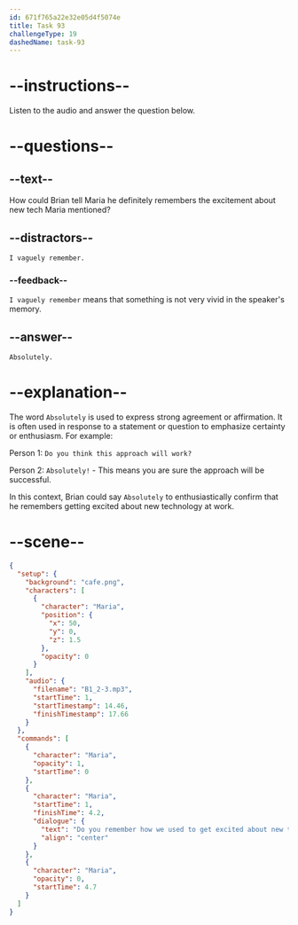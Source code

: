```yaml
---
id: 671f765a22e32e05d4f5074e
title: Task 93
challengeType: 19
dashedName: task-93
---
```


<!-- (Audio) Maria: Do you remember how we used to get excited about new tech back at work? -->

<!-- SPEAKING -->

# --instructions--

Listen to the audio and answer the question below.

# --questions--

## --text--

How could Brian tell Maria he definitely remembers the excitement about new tech Maria mentioned?

## --distractors--

`I vaguely remember.`

### --feedback--

`I vaguely remember` means that something is not very vivid in the speaker's memory.

## --answer--

`Absolutely.`

# --explanation--

The word `Absolutely` is used to express strong agreement or affirmation. It is often used in response to a statement or question to emphasize certainty or enthusiasm. For example: 

Person 1: `Do you think this approach will work?`

Person 2: `Absolutely!` - This means you are sure the approach will be successful. 

In this context, Brian could say `Absolutely` to enthusiastically confirm that he remembers getting excited about new technology at work.

# --scene--

```json
{
  "setup": {
    "background": "cafe.png",
    "characters": [
      {
        "character": "Maria",
        "position": {
          "x": 50,
          "y": 0,
          "z": 1.5
        },
        "opacity": 0
      }
    ],
    "audio": {
      "filename": "B1_2-3.mp3",
      "startTime": 1,
      "startTimestamp": 14.46,
      "finishTimestamp": 17.66
    }
  },
  "commands": [
    {
      "character": "Maria",
      "opacity": 1,
      "startTime": 0
    },
    {
      "character": "Maria",
      "startTime": 1,
      "finishTime": 4.2,
      "dialogue": {
        "text": "Do you remember how we used to get excited about new tech back at work?",
        "align": "center"
      }
    },
    {
      "character": "Maria",
      "opacity": 0,
      "startTime": 4.7
    }
  ]
}
```

